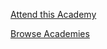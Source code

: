 <a href="#" class="academy-purchase-start rsvp-button" data-dorsvp="0" data-full_message="Academy Full" data-free_message="Claim Your Free Insider Access Seat" data-freemaxed_message="Insider Access Full" data-event_id="{{ event_id }}"  data-only360="true" data-start="Attend this Academy" data-logged_out="Attend this Academy" data-cancel="You're Attending!" data-type="academy" >Attend this Academy</a>
<!--<a href="http://maps.google.com?q={{ address }}" target="_blank">Directions to Venue</a>-->
<a href="/academies">Browse Academies</a>

